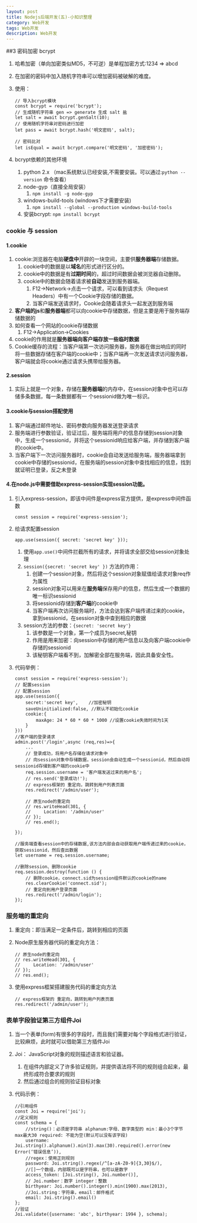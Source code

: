 ```yaml
---
layout: post
title: Nodejs后端开发(五)-小知识整理
category: Web开发
tags: Web开发
description: Web开发
---
```


##3 密码加密 bcrypt
1. 哈希加密（单向加密类似MD5，不可逆）是单程加密方式:1234 => abcd 
2. 在加密的密码中加入随机字符串可以增加密码被破解的难度。
3. 使用：

    ```
    // 导入bcrypt模块
    const bcrypt = require('bcrypt');
    // 生成随机字符串 gen => generate 生成 salt 盐
    let salt = await bcrypt.genSalt(10);
    // 使用随机字符串对密码进行加密
    let pass = await bcrypt.hash('明文密码', salt);
    
    // 密码比对
    let isEqual = await bcrypt.compare('明文密码', '加密密码');
    ```
4. bcrypt依赖的其他环境 
    1. python 2.x （mac系统默认已经安装,不需要安装。可以通过:`python --version` 命令查看）
    2. node-gyp（直接全局安装）
        1. `npm install -g node-gyp`
    3. windows-build-tools (windows下才需要安装)
        1. `npm install --global --production windows-build-tools`
    4. 安装bcrypt: `npm install bcrypt`

### cookie 与 session

#### 1.cookie
1. cookie:浏览器在电脑**硬盘中**开辟的一块空间，主要供**服务器端**存储数据。
    1. cookie中的数据是以**域名**的形式进行区分的。
    2. cookie中的数据是有**过期时间**的，超过时间数据会被浏览器自动删除。
    3. cookie中的数据会随着请求被**自动**发送到服务器端。
        1. F12->Network->点击一个请求，可以看到请求头（Request Headers）中有一个Cookie字段存储的数据。
        2. 当客户端发送请求时，Cookie会随着请求头一起发送到服务端
2. **客户端的js**和**服务器端**都可以向cookie中存储数据，但是主要是用于服务端存储数据的
3. 如何查看一个网站的cookie存储数据
    1. F12->Application->Cookies
4. cookie的作用就是**服务器端向客户端存放一些临时数据**
5. Cookie缓存的流程：当客户端第一次访问服务器，服务器在做出响应的同时将一些数据存储在客户端的cookie中；当客户端再一次发送请求访问服务器，客户端就会将cookie通过请求头携带给服务器。

#### 2.session
1. 实际上就是一个对象，存储在**服务器端**的内存中，在session对象中也可以存储多条数据，每一条数据都有一 个sessionid做为唯一标识。

#### 3.cookie与session搭配使用
1. 客户端通过邮件地址、密码参数向服务器发送登录请求
2. 服务端进行参数验证，验证过后，服务端将用户的信息存储到session对象中，生成一个sessionid，并将这个sessionid响应给客户端，并存储到客户端的cookie中。
3. 当客户端下一次访问服务器时，cookie会自动发送给服务端，服务器端拿到cookie中存储的sessionid，在服务端的session对象中查找相应的信息，找到就证明已登录，反之未登录

#### 4.在node.js中需要借助express-session实现session功能。
1. 引入express-session，即该中间件是express官方提供，是express中间件函数
    ```
    const session = require('express-session'); 
    ```
2. 给请求配置session
    
    ```
    app.use(session({ secret: 'secret key' }));
    ```
    
    1. 使用`app.use()`中间件拦截所有的请求，并将请求全部交给session对象处理
    2. `session({secret: 'secret key' })` 方法的作用：
        1. 创建一个session对象，然后将这个session对象赋值给请求对象req作为属性
        2. session对象可以用来在**服务端**保存用户的信息，然后生成一个数据的唯一标识sessionid
        3. 将sessionid存储到**客户端**的cookie中
        4. 当客户端再次访问服务端时，方法会达到客户端传递过来的cookie，拿到sessionid，在session对象中查到相应的数据
    3. session方法的参数：`{secret: 'secret key'}`
        1. 该参数是一个对象，第一个成员为secret,秘钥
        2. 作用是用来加密：向session中存储的用户信息以及向客户端cookie中存储的sessionid
        3. 该秘钥客户端看不到，加解密全部在服务端，因此具备安全性。
3. 代码举例：
    
    ```
    const session = require('express-session');
    // 配置session
    // 配置session
    app.use(session({
        secret:'secret key',    //加密秘钥
        saveUninitialized:false, //默认不初始化cookie
        cookie:{
            maxAge: 24 * 60 * 60 * 1000 //设置cookie失效时间为1天
        }
    }))
    //客户端的登录请求
    admin.post('/login',async (req,res)=>{
        ...
        // 登录成功，将用户名存储在请求对象中
        // 向session对象中存储数据，session会自动生成一个sessionid，然后自动将sessionid存储到客户端的cookie中
        req.session.username = '客户端发送过来的用户名';
        // res.send('登录成功!');
        // express框架的 重定向，跳转到用户列表页面
        res.redirect('/admin/user');

        // 原生node的重定向
        // res.writeHead(301, {
        //     Location: '/admin/user'
        // });
        // res.end();
            
    });
    
    //服务端查看session中的存储数据,该方法内部会自动获取用户端传递过来的cookie，获取sessionid，然后查出数据
    let username = req.session.username;
    
    //删除session、删除cookie
    req.session.destroy(function () {
        // 删除cookie，connect.sid为session组件默认的cookie的name
        res.clearCookie('connect.sid');
        // 重定向到用户登录页面
        res.redirect('/admin/login');
    });
    ```
   
### 服务端的重定向
1. 重定向：即当满足一定条件后，跳转到相应的页面
2. Node原生服务器代码的重定向方法：
    
    ```
    // 原生node的重定向
    // res.writeHead(301, {
    //     Location: '/admin/user'
    // });
    // res.end();
    ```
3. 使用express框架搭建服务代码的重定向方法
    
    ```
    // express框架的 重定向，跳转到用户列表页面
    res.redirect('/admin/user');
    ```
    
### 表单字段验证第三方组件Joi
1. 当一个表单(form)有很多的字段时，而且我们需要对每个字段格式进行验证，比较麻烦，此时就可以借助第三方插件Joi
2. Joi： JavaScript对象的规则描述语言和验证器。
    1. 在组件内部定义了许多验证规则，并提供语法将不同的规则组合起来，最终形成符合要求的规则
    2. 然后通过组合的规则验证目标对象
3. 代码示例：
    
    ```
    //引用组件
    const Joi = require('joi'); 
    //定义规则
    const schema = {
        //string()：必须是字符串 alphanum:字母、数字类型的 min：最小3个字节 max最大30 required: 不能为空(默认可以没有该字段)
        username: Joi.string().alphanum().min(3).max(30).required().error(new Error(‘错误信息’)), 
        //regex：使用正则规则
        password: Joi.string().regex(/^[a-zA-Z0-9]{3,30}$/),
        //[]一个数组，内部既可以是字符串，也可以是数字
        access_token: [Joi.string(), Joi.number()],
        // Joi.number：数字 integer：整数
        birthyear: Joi.number().integer().min(1900).max(2013),
        //Joi.string：字符串，email：邮件格式
        email: Joi.string().email() 
    };
    //验证
    Joi.validate({username: 'abc', birthyear: 1994 }, schema);
    ```
    

